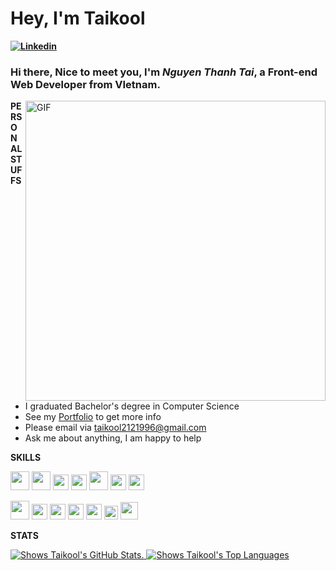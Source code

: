 # Hey, I'm Taikool

**[![Linkedin](https://img.shields.io/badge/-taithanhnguyen210396-222222?style=flat-square&logo=Linkedin&logoColor=white&link=https://www.linkedin.com/in/taithanhnguyen210396/)](https://www.linkedin.com/in/taithanhnguyen210396/)**


### Hi there, Nice to meet you, I'm *Nguyen Thanh Tai*, a **Front-end Web Developer** from VIetnam.
  <img align="right" width="480" alt="GIF" src="https://user-images.githubusercontent.com/72439970/234464603-fd87506c-8b36-4db8-9a9f-7da38a9c95df.gif" />
  
**PERSONAL STUFFS**
- I graduated Bachelor's degree in Computer Science
- See my [Portfolio](https://taithanhnguyen.tech/) to get more info
- Please email via taikool2121996@gmail.com
- Ask me about anything, I am happy to help

**SKILLS**  

<code><img height="30" src="https://user-images.githubusercontent.com/72439970/234466550-ae1eca89-66ff-4856-bf7a-9e978d19dc44.png"></code>
<code><img height="30" src="https://user-images.githubusercontent.com/72439970/234466727-482e995e-07ba-479f-8f44-821b398fef5c.png"></code>
<code><img height="25" src="https://user-images.githubusercontent.com/72439970/234468036-b78462f3-a987-4277-8d60-5f7786edd34c.png"></code>
<code><img height="25" src="https://user-images.githubusercontent.com/72439970/234468389-55c4f9b1-b174-47a5-9cf7-6dabb6ad7576.png"></code>
<code><img height="30" src="https://user-images.githubusercontent.com/72439970/234468601-fabb1bd4-3860-4941-8c78-3564f09a26ea.png"></code>
<code><img height="25" src="https://user-images.githubusercontent.com/72439970/234466864-4bceddf7-7d6c-4245-91fe-da007900120c.png"></code>
<code><img height="25" src="https://user-images.githubusercontent.com/72439970/234468809-3da06e80-409f-4a0b-baef-1fca69cad7b0.png"></code>


<code><img height="30" src="https://user-images.githubusercontent.com/72439970/234468999-279c619e-1d69-46e1-a7b1-f36a7937a666.png"></code>
<code><img height="25" src="https://user-images.githubusercontent.com/72439970/234469111-299e4d0a-205d-466b-aa93-1b5ea90e8167.png"></code>
<code><img height="25" src="https://user-images.githubusercontent.com/72439970/234469457-044924c8-6479-4937-baf3-85734f7eb854.png"></code>
<code><img height="25" src="https://user-images.githubusercontent.com/72439970/234469643-19dc378f-3cee-472b-8984-d2ebf98d778f.png"></code>
<code><img height="25" src="https://user-images.githubusercontent.com/72439970/234469776-8ff4b9da-a291-4cfe-804f-a4b17421d006.png"></code>
<code><img height="22" src="https://user-images.githubusercontent.com/72439970/234467758-dd33f3b9-f98c-414f-bf9a-3e20b71a5dcf.png"></code>
<code><img height="28" src="https://user-images.githubusercontent.com/72439970/234470457-bf5393cf-f281-4caa-b9f5-a526871542c2.png"></code>


**STATS**

<a align='left' href="https://github-readme-stats.vercel.app/api?username=taikool2121996&show_icons=true&theme=tokyonight">
<picture>
  <source media="(prefers-color-scheme: dark)" srcset="https://github-readme-stats.vercel.app/api?username=taikool2121996&show_icons=true&theme=tokyonight">
  <img alt="Shows Taikool's GitHub Stats." src="https://github-readme-stats.vercel.app/api?username=taikool2121996&show_icons=true&theme=default">
</picture>
</a>
<a align='right' href="https://github-readme-stats.vercel.app/api/top-langs/?username=taikool2121996&layout=compact&theme=radical">
<picture>
  <source media="(prefers-color-scheme: dark)" srcset="https://github-readme-stats.vercel.app/api/top-langs/?username=taikool2121996&layout=compact&theme=radical">
  <img alt="Shows Taikool's Top Languages" src="https://github-readme-stats.vercel.app/api/top-langs/?username=taikool2121996&layout=compact">
</picture>
</a>

